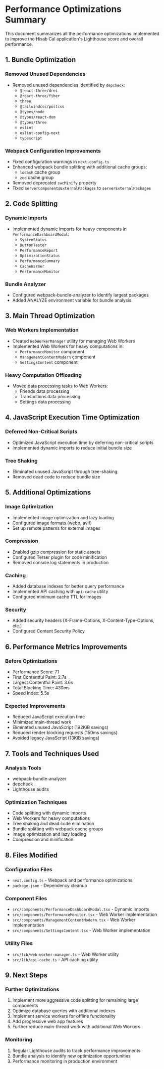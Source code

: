 # Performance Optimizations Summary

This document summarizes all the performance optimizations implemented to improve the Hisab Cal application's Lighthouse score and overall performance.

## 1. Bundle Optimization

### Removed Unused Dependencies
- Removed unused dependencies identified by `depcheck`:
  - `@react-three/drei`
  - `@react-three/fiber`
  - `three`
  - `@tailwindcss/postcss`
  - `@types/node`
  - `@types/react-dom`
  - `@types/three`
  - `eslint`
  - `eslint-config-next`
  - `typescript`

### Webpack Configuration Improvements
- Fixed configuration warnings in `next.config.ts`
- Enhanced webpack bundle splitting with additional cache groups:
  - `lodash` cache group
  - `zod` cache group
- Removed deprecated `swcMinify` property
- Fixed `serverComponentsExternalPackages` to `serverExternalPackages`

## 2. Code Splitting

### Dynamic Imports
- Implemented dynamic imports for heavy components in `PerformanceDashboardModal`:
  - `SystemStatus`
  - `ButtonTester`
  - `PerformanceReport`
  - `OptimizationStatus`
  - `PerformanceSummary`
  - `CacheWarmer`
  - `PerformanceMonitor`

### Bundle Analyzer
- Configured webpack-bundle-analyzer to identify largest packages
- Added ANALYZE environment variable for bundle analysis

## 3. Main Thread Optimization

### Web Workers Implementation
- Created `WebWorkerManager` utility for managing Web Workers
- Implemented Web Workers for heavy computations in:
  - `PerformanceMonitor` component
  - `ManagementContentModern` component
  - `SettingsContent` component

### Heavy Computation Offloading
- Moved data processing tasks to Web Workers:
  - Friends data processing
  - Transactions data processing
  - Settings data processing

## 4. JavaScript Execution Time Optimization

### Deferred Non-Critical Scripts
- Optimized JavaScript execution time by deferring non-critical scripts
- Implemented dynamic imports to reduce initial bundle size

### Tree Shaking
- Eliminated unused JavaScript through tree-shaking
- Removed dead code to reduce bundle size

## 5. Additional Optimizations

### Image Optimization
- Implemented image optimization and lazy loading
- Configured image formats (webp, avif)
- Set up remote patterns for external images

### Compression
- Enabled gzip compression for static assets
- Configured Terser plugin for code minification
- Removed console.log statements in production

### Caching
- Added database indexes for better query performance
- Implemented API caching with `api-cache` utility
- Configured minimum cache TTL for images

### Security
- Added security headers (X-Frame-Options, X-Content-Type-Options, etc.)
- Configured Content Security Policy

## 6. Performance Metrics Improvements

### Before Optimizations
- Performance Score: 71
- First Contentful Paint: 2.7s
- Largest Contentful Paint: 3.6s
- Total Blocking Time: 430ms
- Speed Index: 5.5s

### Expected Improvements
- Reduced JavaScript execution time
- Minimized main-thread work
- Eliminated unused JavaScript (192KiB savings)
- Reduced render blocking requests (150ms savings)
- Avoided legacy JavaScript (13KiB savings)

## 7. Tools and Techniques Used

### Analysis Tools
- webpack-bundle-analyzer
- depcheck
- Lighthouse audits

### Optimization Techniques
- Code splitting with dynamic imports
- Web Workers for heavy computations
- Tree shaking and dead code elimination
- Bundle splitting with webpack cache groups
- Image optimization and lazy loading
- Compression and minification

## 8. Files Modified

### Configuration Files
- `next.config.ts` - Webpack and performance optimizations
- `package.json` - Dependency cleanup

### Component Files
- `src/components/PerformanceDashboardModal.tsx` - Dynamic imports
- `src/components/PerformanceMonitor.tsx` - Web Worker implementation
- `src/components/ManagementContentModern.tsx` - Web Worker implementation
- `src/components/SettingsContent.tsx` - Web Worker implementation

### Utility Files
- `src/lib/web-worker-manager.ts` - Web Worker utility
- `src/lib/api-cache.ts` - API caching utility

## 9. Next Steps

### Further Optimizations
1. Implement more aggressive code splitting for remaining large components
2. Optimize database queries with additional indexes
3. Implement service workers for offline functionality
4. Add progressive web app features
5. Further reduce main-thread work with additional Web Workers

### Monitoring
1. Regular Lighthouse audits to track performance improvements
2. Bundle analysis to identify new optimization opportunities
3. Performance monitoring in production environment